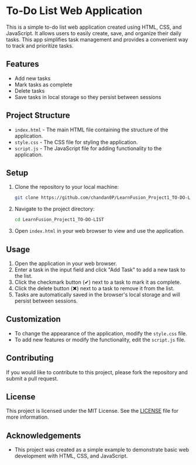 # To-Do List Web Application

This is a simple to-do list web application created using HTML, CSS, and JavaScript. It allows users to easily create, save, and organize their daily tasks. This app simplifies task management and provides a convenient way to track and prioritize tasks.

## Features

- Add new tasks
- Mark tasks as complete
- Delete tasks
- Save tasks in local storage so they persist between sessions

## Project Structure

- `index.html` - The main HTML file containing the structure of the application.
- `style.css` - The CSS file for styling the application.
- `script.js` - The JavaScript file for adding functionality to the application.

## Setup

1. Clone the repository to your local machine:
    ```bash
    git clone https://github.com/chandan0P/LearnFusion_Project1_TO-DO-LIST.git
    ```

2. Navigate to the project directory:
    ```bash
    cd LearnFusion_Project1_TO-DO-LIST
    ```

3. Open `index.html` in your web browser to view and use the application.

## Usage

1. Open the application in your web browser.
2. Enter a task in the input field and click "Add Task" to add a new task to the list.
3. Click the checkmark button (✔) next to a task to mark it as complete.
4. Click the delete button (✖) next to a task to remove it from the list.
5. Tasks are automatically saved in the browser's local storage and will persist between sessions.

## Customization

- To change the appearance of the application, modify the `style.css` file.
- To add new features or modify the functionality, edit the `script.js` file.

## Contributing

If you would like to contribute to this project, please fork the repository and submit a pull request.

## License

This project is licensed under the MIT License. See the [LICENSE](LICENSE) file for more information.

## Acknowledgements

- This project was created as a simple example to demonstrate basic web development with HTML, CSS, and JavaScript.
